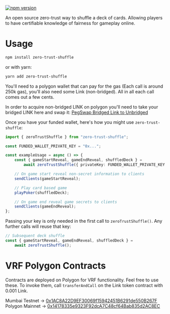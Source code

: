 [![npm version](https://badge.fury.io/js/zero-trust-shuffle.svg)](https://badge.fury.io/js/zero-trust-shuffle)

An open source zero-trust way to shuffle a deck of cards. Allowing players to
have certifiable knowledge of fairness for gameplay online.

# Usage

```sh
npm install zero-trust-shuffle
```

or with yarn:

```sh
yarn add zero-trust-shuffle
```

You'll need to a polygon wallet that can pay for the gas (Each call is around
250k gas), you'll also need some Link (non-bridged). All in all each call comes
out a few cents.

In order to acquire non-bridged LINK on polygon you'll need to take your bridged
LINK here and swap it:
[PegSwap Bridged Link to Unbridged](https://pegswap.chain.link/)

Once you have your funded wallet, here's how you might use `zero-trust-shuffle`:

```typescript
import { zeroTrustShuffle } from "zero-trust-shuffle";

const FUNDED_WALLET_PRIVATE_KEY = "0x...";

const exampleUsage = async () => {
    const { gameStartReveal, gameEndReveal, shuffledDeck } =
        await zeroTrustShuffle({ privateKey: FUNDED_WALLET_PRIVATE_KEY });

    // On game start reveal non-secret information to clients
    sendClients(gameStartReveal);

    // Play card based game
    playPoker(shuffledDeck);

    // On game end reveal game secrets to clients
    sendClients(gameEndReveal);
};
```

Passing your key is only needed in the first call to `zeroTrustShuffle()`. Any
further calls will reuse that key:

```ts
// Subsequent deck shuffle
const { gameStartReveal, gameEndReveal, shuffledDeck } =
    await zeroTrustShuffle();
```

# VRF Polygon Contracts

Contracts are deployed on Polygon for VRF functionality. Feel free to use these.
To invoke them, call `transferAndCall` on the Link token contract with 0.001
Link.

Mumbai Testnet ->
[0x1AC8A22D9EF30069f15942451B6291de550B267F](https://mumbai.polygonscan.com/address/0x1AC8A22D9EF30069f15942451B6291de550B267F)
\
Polygon Mainnet -> [0x14178335e9323F92dcA7C48cf64Bab835d2AC8EC](https://polygonscan.com/address/0x14178335e9323F92dcA7C48cf64Bab835d2AC8EC#code)
